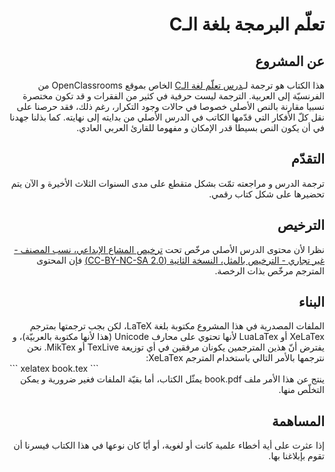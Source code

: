 # <div dir='rtl'>تعلّم البرمجة بلغة الـC</div>

## <div dir='rtl'>عن المشروع</div>

<div dir='rtl'>
هذا الكتاب هو ترجمة لـ<a href='https://openclassrooms.com/courses/apprenez-a-programmer-en-c'>درس تعلّم لغة الـC</a> الخاص بموقع OpenClassrooms من الفرنسيّة إلى العربية. الترجمة ليست حرفية في كثير من الفقرات و قد تكون مختصرة نسبيا مقارنة بالنص الأصلي خصوصا في حالات وجود التكرار، رغم ذلك، فقد حرصنا على نقل كلّ الأفكار التي قدّمها الكاتب في الدرس الأصلي من بدايته إلى نهايته. كما بذلنا جهدنا في أن يكون النص بسيطا قدر الإمكان و مفهوما للقارئ العربي العادي.
</div>

## <div dir='rtl'>التقدّم</div>

<div dir='rtl'>
ترجمة الدرس و مراجعته تمّت بشكل متقطع على مدى السنوات الثلاث الأخيرة و الآن يتم تحضيرها على شكل كتاب رقمي.
</div>

## <div dir='rtl'>الترخيص</div>

<div dir='rtl'>
نظرا لأن محتوى الدرس الأصلي مرخّص تحت <a href=”https://creativecommons.org/licenses/by-nc-sa/2.0/”>ترخيص المشاع الإبداعي، نسب المصنف - غير تجاري - الترخيص بالمثل، النسخة الثانية (CC-BY-NC-SA 2.0)</a> فإن المحتوى المترجم مرخّص بذات الرخصة.
</div>

## <div dir='rtl'>البناء</div>

<div dir='rtl'>
الملفات المصدرية في هذا المشروع مكتوبة بلغة LaTeX، لكن بجب ترجمتها بمترجم XeLaTex أو LuaLaTex لأنها تحتوي على محارف Unicode (هذا لأنها مكتوبة بالعربيّة)، و يفترض أنّ هذين المترجمين يكونان مرفقين في أي توزيعة TexLive أو MikTex. نحن نترجمها بالأمر التالي باستخدام المترجم XeLaTex:
</div>
```
xelatex book.tex
```
<div dir='rtl'>
ينتج عن هذا الأمر ملف book.pdf يمثّل الكتاب، أما بقيّة الملفات فغير ضرورية و يمكن التخلّص منها.
</div>

## <div dir='rtl'>المساهمة</div>

<div dir='rtl'>
إذا عثرت على أية أخطاء علمية كانت أو لغوية، أو أيّا كان نوعها في هذا الكتاب فيسرنا أن تقوم بإبلاغنا بها.
</div>

